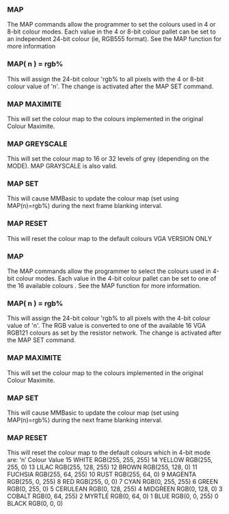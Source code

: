 

### MAP

 The MAP commands allow the programmer to set the colours used in 4 or 8-bit colour modes. Each value in the 4 or 8-bit colour pallet can be set to an independent 24-bit colour (ie, RGB555 format). See the MAP function for more information

### MAP( n ) = rgb%

 This will assign the 24-bit colour 'rgb% to all pixels with the 4 or 8-bit colour value of 'n'. The change is activated after the MAP SET command.

### MAP MAXIMITE

 This will set the colour map to the colours implemented in the original Colour Maximite.

### MAP GREYSCALE

 This will set the colour map to 16 or 32 levels of grey (depending on the MODE). MAP GRAYSCALE is also valid.

### MAP SET

 This will cause MMBasic to update the colour map (set using MAP(n)=rgb%) during the next frame blanking interval.

### MAP RESET

 This will reset the colour map to the default colours VGA VERSION ONLY

### MAP

 The MAP commands allow the programmer to select the colours used in 4-bit colour modes. Each value in the 4-bit colour pallet can be set to one of the 16 available colours . See the MAP function for more information.

### MAP( n ) = rgb%

 This will assign the 24-bit colour 'rgb% to all pixels with the 4-bit colour value of 'n'. The RGB value is converted to one of the available 16 VGA RGB121 colours as set by the resistor network. The change is activated after the MAP SET command.

### MAP MAXIMITE

 This will set the colour map to the colours implemented in the original Colour Maximite.

### MAP SET

 This will cause MMBasic to update the colour map (set using MAP(n)=rgb%) during the next frame blanking interval.

### MAP RESET

 This will reset the colour map to the default colours which in 4-bit mode are: ‘n’ Colour Value 15 WHITE RGB(255, 255, 255) 14 YELLOW RGB(255, 255, 0) 13 LILAC RGB(255, 128, 255) 12 BROWN RGB(255, 128, 0) 11 FUCHSIA RGB(255, 64, 255) 10 RUST RGB(255, 64, 0) 9 MAGENTA RGB(255, 0, 255) 8 RED RGB(255, 0, 0) 7 CYAN RGB(0, 255, 255) 6 GREEN RGB(0, 255, 0) 5 CERULEAN RGB(0, 128, 255) 4 MIDGREEN RGB(0, 128, 0) 3 COBALT RGB(0, 64, 255) 2 MYRTLE RGB(0, 64, 0) 1 BLUE RGB(0, 0, 255) 0 BLACK RGB(0, 0, 0)